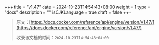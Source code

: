 +++
title = "v1.47"
date = 2024-10-23T14:54:43+08:00
weight = 1
type = "docs"
description = ""
isCJKLanguage = true
draft = false
+++

> 原文：[https://docs.docker.com/reference/api/engine/version/v1.47/](https://docs.docker.com/reference/api/engine/version/v1.47/)
>
> 收录该文档的时间：`2024-10-23T14:54:43+08:00`
